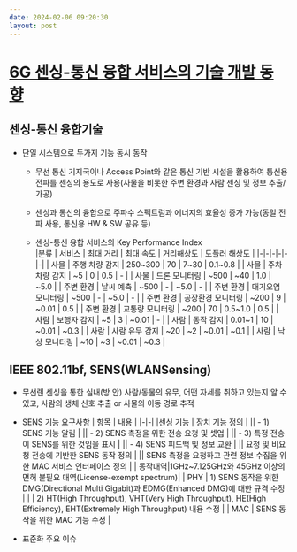```yaml
---
date: 2024-02-06 09:20:30
layout: post
---
```


# [6G 센싱-통신 융합 서비스의 기술 개발 동향](https://ettrends.etri.re.kr/ettrends/206/0905206003/)

## 센싱-통신 융합기술
- 단일 시스템으로 두가지 기능 동시 동작
  + 무선 통신 기지국이나 Access Point와 같은 통신 기반 시설을 활용하여 통신용 전파를 센싱의 용도로 사용(사물을 비롯한 주변 환경과 사람 센싱 및 정보 추출/가공)  
  + 센싱과 통신의 융합으로 주파수 스펙트럼과 에너지의 효율성 증가 가능(동일 전파 사용, 통신용 HW & SW 공유 등)

  + 센싱-통신 융합 서비스의 Key Performance Index  
  |분류 | 서비스 | 최대 거리 | 최대 속도 | 거리해상도 | 도플러 해상도 |
  |-|-|-|-|-|-|
  | 사물 | 주행 차량 감지 | 250~300 | 70 | 7~30 | 0.1~0.8 |
  | 사물 | 주차 차량 감지 | ~5 | 0 | 0.5 | - |
  | 사물 | 드론 모니터링  | ~500 | ~40 | 1.0 | ~5.0 |
  | 주변 환경 | 날씨 예측 | ~500 | - | ~5.0 | - |
  | 주변 환경 | 대기오염 모니터링 | ~500 | - | ~5.0 | - |
  | 주변 환경 | 공장환경 모니터링 | ~200 | 9 | ~0.01 | 0.5 |
  | 주변 환경 | 교통량 모니터링 | ~200 | 70 | 0.5~1.0 | 0.5 |
  | 사람 | 보행자 감지 | ~5 | 3 | ~0.01 | - |
  | 사람 | 동작 감지 | 0.01~1 | 10 | ~0.01 | ~0.3 |
  | 사람 | 사람 유무 감지 | ~20 | ~2 | ~0.01 | ~0.1 |
  | 사람 | 낙상 모니터링 | ~10 | ~3 | ~0.01 | ~0.3 |

## IEEE 802.11bf, SENS(WLANSensing)
- 무선랜 센싱을 통한 실내(방 안) 사람/동물의 유무, 어떤 자세를
취하고 있는지 알 수 있고, 사람의 생체 신호 추출 or 사물의 이동 경로 추적
- SENS 기능 요구사항
| 항목 | 내용 |
|-|-|
|센싱 기능 | 장치 기능 정의 |
|| - 1) SENS 기능 알림 |
|| - 2) SENS 측정을 위한 전송 요청 및 셋업 |
|| - 3) 특정 전송이 SENS를 위한 것임을 표시 |
|| - 4) SENS 피드백 및 정보 교환 |
|| 요청 및 비요청 전송에 기반한 SENS 동작 정의 |
|| SENS 측정을 요청하고 관련 정보 수집을 위한 MAC 서비스 인터페이스 정의 |
| 동작대역|1GHz~7.125GHz와 45GHz 이상의 면허 불필요 대역(License-exempt spectrum)|
| PHY | 1) SENS 동작을 위한 DMG(Directional Multi Gigabit)과 EDMG(Enhanced DMG)에 대한 규격 수정 |
|  | 2) HT(High Throughput), VHT(Very High Throughput), HE(High  Efficiency), EHT(Extremely High Throughput) 내용 수정 |
| MAC | SENS 동작을 위한 MAC 기능 수정 |

- 표준화 주요 이슈

